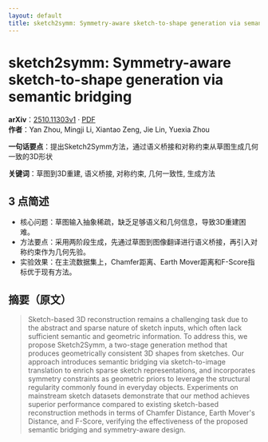 ```yaml
---
layout: default
title: sketch2symm: Symmetry-aware sketch-to-shape generation via semantic bridging
---
```


# sketch2symm: Symmetry-aware sketch-to-shape generation via semantic bridging
**arXiv**：[2510.11303v1](https://arxiv.org/abs/2510.11303) · [PDF](https://arxiv.org/pdf/2510.11303.pdf)  
**作者**：Yan Zhou, Mingji Li, Xiantao Zeng, Jie Lin, Yuexia Zhou  

**一句话要点**：提出Sketch2Symm方法，通过语义桥接和对称约束从草图生成几何一致的3D形状

**关键词**：草图到3D重建, 语义桥接, 对称约束, 几何一致性, 生成方法

## 3 点简述
- 核心问题：草图输入抽象稀疏，缺乏足够语义和几何信息，导致3D重建困难。
- 方法要点：采用两阶段生成，先通过草图到图像翻译进行语义桥接，再引入对称约束作为几何先验。
- 实验效果：在主流数据集上，Chamfer距离、Earth Mover距离和F-Score指标优于现有方法。

## 摘要（原文）

> Sketch-based 3D reconstruction remains a challenging task due to the abstract
> and sparse nature of sketch inputs, which often lack sufficient semantic and
> geometric information. To address this, we propose Sketch2Symm, a two-stage
> generation method that produces geometrically consistent 3D shapes from
> sketches. Our approach introduces semantic bridging via sketch-to-image
> translation to enrich sparse sketch representations, and incorporates symmetry
> constraints as geometric priors to leverage the structural regularity commonly
> found in everyday objects. Experiments on mainstream sketch datasets
> demonstrate that our method achieves superior performance compared to existing
> sketch-based reconstruction methods in terms of Chamfer Distance, Earth Mover's
> Distance, and F-Score, verifying the effectiveness of the proposed semantic
> bridging and symmetry-aware design.

